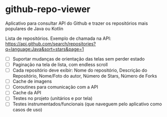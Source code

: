 # github-repo-viewer

Aplicativo para consultar API do Github e trazer os repositórios mais populares de Java ou Kotlin

Lista de repositórios. 
Exemplo de chamada na API: https://api.github.com/search/repositories?q=language:Java&sort=stars&page=1

- [ ] Suportar mudanças de orientação das telas sem perder estado
- [ ] Paginação na tela de lista, com endless scroll
- [ ] Cada repositório deve exibir: Nome do repositório, Descrição do Repositório, Nome/Foto do autor, Número de Stars, Número de Forks
- [ ] Cache de imagens
- [ ] Coroutines para comunicação com a API
- [ ] Cache da API
- [ ] Testes no projeto (unitários e por tela)
- [ ] Testes instrumentados/funcionais (que naveguem pelo aplicativo como casos de uso)
